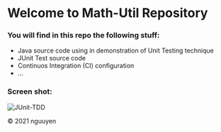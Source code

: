 # Welcome to Math-Util Repository

### You will find in this repo the following stuff:
* Java source code using in demonstration of Unit Testing 
technique
* JUnit Test source code
* Continuos Integration (CI) configuration
* ... 

### Screen shot:
![JUnit-TDD]()


© 2021 nguuyen